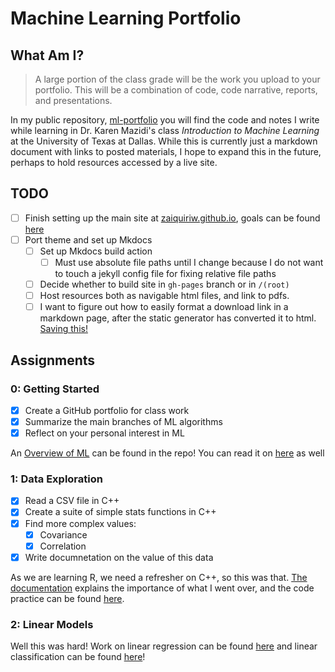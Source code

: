 # Machine Learning Portfolio
## What Am I?
> A large portion of the class grade will be the work you upload to your portfolio. This will be a  combination of code, code narrative, reports, and presentations.

In my public repository, [ml-portfolio](https://github.com/zaiquiriw/ml-portfolio) you will find the code and notes I write while learning in Dr. Karen Mazidi's class *Introduction to Machine Learning*  at the University of Texas at Dallas. While this is currently just a markdown document with links to posted materials, I hope to expand this in the future, perhaps to hold resources accessed by a live site.

## TODO
- [ ] Finish setting up the main site at [zaiquiriw.github.io](https://zaiquiriw.github.io), goals can be found [here](https://github.com/zaiquiriw/zaiquiriw.github.io) 
- [ ] Port theme and set up Mkdocs
	- [ ] Set up Mkdocs build action
		- [ ] Must use absolute file paths until I change because I do not want to touch a jekyll config file for fixing relative file paths
	- [ ] Decide whether to build site in `gh-pages` branch or in `/(root)`
	- [ ] Host resources both as navigable html files, and link to pdfs.
	- [ ] I want to figure out how to easily format a download link in a markdown page, after the static generator has converted it to html. [Saving this!](https://downgit.github.io/#/home)

## Assignments
### 0: Getting Started
- [x] Create a GitHub portfolio for class work
- [x] Summarize the main branches of ML algorithms
- [x] Reflect on your personal interest in ML

An [Overview of ML](ml-overview.pdf) can be found in the repo! You can read it on [here](https://zaiquiriw.github.io/ml-portfolio/ml-overview/) as well

### 1: Data Exploration
- [X] Read a CSV file in C++
- [X] Create a suite of simple stats functions in C++
- [X] Find more complex values:
	- [X] Covariance
	- [X] Correlation 
- [X] Write documnetation on the value of this data

As we are learning R, we need a refresher on C++, so this was that. [The documentation](https://github.com/zaiquiriw/ml-portfolio/blob/main/assignment-1/documentation.pdf) explains the importance of what I went over, and the code practice can be found [here](https://github.com/zaiquiriw/ml-portfolio/blob/main/assignment-1/explore.cpp).


### 2: Linear Models
Well this was hard! Work on linear regression can be found [here](https://github.com/zaiquiriw/ml-portfolio/blob/main/linear-models/Regression.pdf) and linear classification can be found [here](https://github.com/zaiquiriw/ml-portfolio/blob/main/linear-models/Classification.pdf)!
